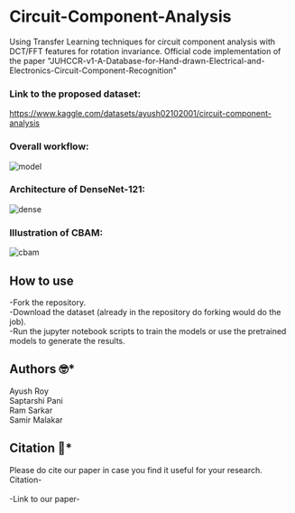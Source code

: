 # Circuit-Component-Analysis

Using Transfer Learning techniques for circuit component analysis with DCT/FFT features for rotation invariance. Official code implementation of the paper "JUHCCR-v1-A-Database-for-Hand-drawn-Electrical-and-Electronics-Circuit-Component-Recognition"

### Link to the proposed dataset:
https://www.kaggle.com/datasets/ayush02102001/circuit-component-analysis

### Overall workflow:
![model](https://user-images.githubusercontent.com/94052139/233798784-679c04d0-884d-4506-9a78-d389742a40f3.png)

### Architecture of DenseNet-121:
![dense](https://user-images.githubusercontent.com/94052139/233798528-cffc9204-799f-44c3-b39a-272605d58160.png)
### Illustration of CBAM:
![cbam](https://user-images.githubusercontent.com/94052139/233798759-0d18aa78-b5ab-4f9c-bac5-f733080748ae.png)

## How to use
-Fork the repository.<br/>
-Download the dataset (already in the repository do forking would do the job).<br/>
-Run the jupyter notebook scripts to train the models or use the pretrained models to generate the results.<br/>

## Authors :nerd_face:*
Ayush Roy<br/>
Saptarshi Pani<br/>
Ram Sarkar<br/>
Samir Malakar<br/>

## Citation :thinking:*
Please do cite our paper in case you find it useful for your research.<br/>
Citation-<br/>
<br/>
-Link to our paper-<br/>
